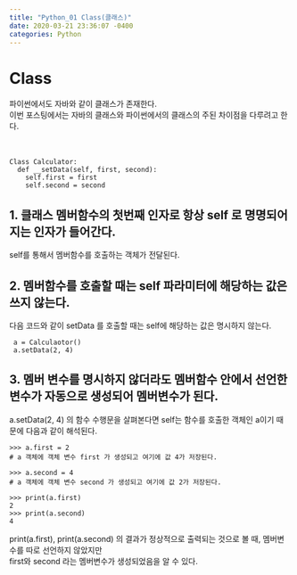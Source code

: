 ```yaml
---
title: "Python_01 Class(클래스)"
date: 2020-03-21 23:36:07 -0400
categories: Python
---
```


# Class

파이썬에서도 자바와 같이 클래스가 존재한다.  
이번 포스팅에서는 자바의 클래스와 파이썬에서의 클래스의 주된 차이점을 다루려고 한다.  
</br>
</br>


```
Class Calculator:
  def __setData(self, first, second):
    self.first = first
    self.second = second
```

## 1. 클래스 멤버함수의 첫번째 인자로 항상 self 로 명명되어지는 인자가 들어간다.  

self를 통해서 멤버함수를 호출하는 객체가 전달된다.  

## 2. 멤버함수를 호출할 때는 self 파라미터에 해당하는 값은 쓰지 않는다.  

다음 코드와 같이 setData 를 호출할 때는 self에 해당하는 값은 명시하지 않는다.  

```
 a = Calculaotor()
 a.setData(2, 4)
```

## 3. 멤버 변수를 명시하지 않더라도 멤버함수 안에서 선언한 변수가 자동으로 생성되어 멤버변수가 된다.  

a.setData(2, 4) 의 함수 수행문을 살펴본다면 self는 함수를 호출한 객체인 a이기 때문에 다음과 같이 해석된다.  
```
>>> a.first = 2 
# a 객체에 객체 변수 first 가 생성되고 여기에 값 4가 저장된다.

>>> a.second = 4
# a 객체에 객체 변수 second 가 생성되고 여기에 값 2가 저장된다.

>>> print(a.first)
2
>>> print(a.second)
4
```

print(a.first), print(a.second) 의 결과가 정상적으로 출력되는 것으로 볼 때, 멤버변수를 따로 선언하지 않았지만  
first와 second 라는 멤버변수가 생성되었음을 알 수 있다.  


